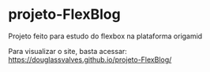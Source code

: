 # projeto-FlexBlog
 Projeto feito para estudo do flexbox na plataforma origamid

 Para visualizar o site, basta acessar: https://douglassvalves.github.io/projeto-FlexBlog/
